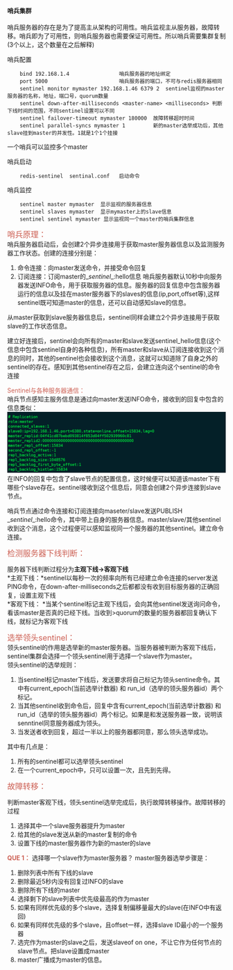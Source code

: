 #### 哨兵集群 <br>
哨兵服务器的存在是为了提高主从架构的可用性。哨兵监视主从服务器，故障转移。哨兵即为了可用性，则哨兵服务器也需要保证可用性。所以哨兵需要集群复制(3个以上，这个数量在之后解释)<br>

哨兵配置
```
    bind 192.168.1.4                哨兵服务器的地址绑定
    port 5000                       哨兵服务器的端口，不可与redis服务器相同
    sentinel monitor mymaster 192.168.1.46 6379 2  sentinel监视的master服务器的名称，地址，端口号，quorum数量
    sentinel down-after-milliseconds <master-name> <milliseconds> 判断下线时间的范围，不同sentinel设置可以不同
    sentinel failover-timeout mymaster 180000  故障转移超时时间
    sentinel parallel-syncs mymaster 1         新的master选举成功后，其他slave挂到master的并发性。1就是1个1个挂接

```

一个哨兵可以监控多个master

哨兵启动
```
    redis-sentinel  sentinal.conf   启动命令
```

哨兵监控
```
    sentinel master mymaster  显示监视的服务器信息
    sentinel slaves mymaster  显示mymaster上的slave信息
    sentinel sentinel mymaster 显示监视同一个master的哨兵集群信息
```

<font color='#CD6155' size="4.5">哨兵原理：</font><br>
哨兵服务器启动后，会创建2个异步连接用于获取master服务器信息以及监测服务器工作状态。创建的连接分别是：<br>

1. 命令连接：向master发送命令，并接受命令回复
2. 订阅连接：订阅master的\__sentinel__:hello信息
哨兵服务器默认10秒中向服务器发送INFO命令，用于获取服务器的信息。服务器的回复信息中包含服务器运行的信息以及挂在master服务器下的slaves的信息(ip,port,offset等),这样sentinel既可知道master的信息，还可以自动感知slave的信息。

从master获取到slave服务器信息后，sentinel同样会建立2个异步连接用于获取slave的工作状态信息。

建立好连接后，sentinel会向所有的master和slave发送sentinel_hello信息(这个信息中包含sentinel自身的各种信息)，所有master和slave从订阅连接收到这个消息的同时，其他的sentinel也会接收到这个消息，这就可以知道除了自身之外的sentinel的存在。感知到其他sentinel存在之后，会建立连向这个sentinel的命令连接

<font color='#CD6155' >Sentinel与各种服务器通信：</font><br>
哨兵节点感知主服务信息是通过向master发送INFO命令，接收到的回复中包含的信息类似：
![info](img/info.png)
在INFO的回复中包含了slave节点的配置信息，这时候便可以知道该master下有哪些个slave存在。sentinel接收到这个信息后，同意会创建2个异步连接到slave节点。

哨兵节点通过命令连接和订阅连接向maseter/slave发送PUBLISH \__sentinel__:hello命令，其中带上自身的服务器信息。master/slave/其他sentinel收到这个消息，这个过程便可以感知监视同一个服务器的其他sentinel。建立命令连接。


<font color='#CD6155' size="4.5">检测服务器下线判断：</font><br>

服务器下线判断过程分为**主观下线->客观下线**<br>
*主观下线：*sentinel以每秒一次的频率向所有已经建立命令连接的server发送PING命令，在down-after-milliseconds之后都都没有收到目标服务器的正确回复，设置主观下线 <br>
*客观下线： *当某个sentinel标记主观下线后，会向其他sentinel发送询问命令，看该master是否真的已经下线。当收到>quorum的数量的服务器都回复确认下线，就标记为客观下线<br>

<font color='#CD6155' size="4.5">选举领头sentinel：</font><br>
领头sentinel的作用是选举新的master服务器。当服务器被判断为客观下线后，sentinel集群会选择一个领头sentinel用于选择一个slave作为master。<br>
领头sentinel的选举规则：<br>

1. 当sentinel标记master下线后，发送要求将自己标记为领头sentine命令。其中有current_epoch(当前选举计数器) 和 run_id（选举的领头服务器id）两个标记。
2. 当其他sentinel收到命令后，回复中含有current_epoch(当前选举计数器) 和 run_id（选举的领头服务器id）两个标记。如果是和发送服务器一致，说明该senntinel同意服务器成为领头。
3. 当发送者收到回复，超过一半以上的服务器都同意，那么领头选举成功。

其中有几点是：

1. 所有的sentinel都可以选举领头sentinel
2. 在一个current_epoch中，只可以设置一次，且先到先得。

<font color='#CD6155' size="4.5">故障转移：</font><br>

判断master客观下线，领头sentinel选举完成后，执行故障转移操作。故障转移的过程

1. 选择其中一个slave服务器提升为master
2. 给其他的slave发送从新的master复制的命令
3. 设置下线的master服务器作为新的master的slave 

<font color="#CD6155">**QUE 1：**</font> 选择哪一个slave作为master服务器？
master服务器选举步骤是：

1. 删除列表中所有下线的slave
2. 删除最近5秒内没有回复过INFO的slave
3. 删除所有下线的master
4. 选择剩下的slave列表中优先级最高的作为master
5. 如果有同样优先级的多个slave，选择复制偏移量最大的slave(在INFO中有返回)
6. 如果有同样优先级的多个slave，且offset一样，选择slave ID最小的一个服务器
7. 选完作为master的slave之后，发送slaveof on one，不让它作为任何节点的slave节点。把slave设置成master
8. master广播成为master的信息。



